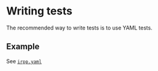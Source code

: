 # Writing tests

The recommended way to write tests is to use YAML tests.

## Example

See [`irpp.yaml`](https://github.com/openfisca/openfisca-france/blob/master/openfisca_france/tests/formulas/irpp.yaml)